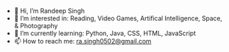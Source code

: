 - 👋 Hi, I’m Randeep Singh
- 👀 I’m interested in: Reading, Video Games, Artifical Intelligence, Space, & Photography
- 🌱 I’m currently learning: Python, Java, CSS, HTML, JavaScript
- 📫 How to reach me: ra.singh0502@gmail.com
